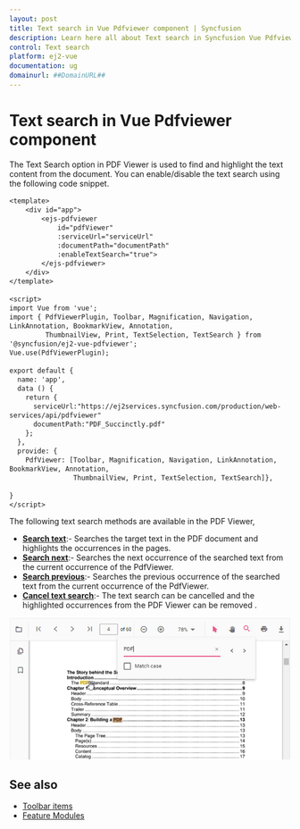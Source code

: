 ```yaml
---
layout: post
title: Text search in Vue Pdfviewer component | Syncfusion
description: Learn here all about Text search in Syncfusion Vue Pdfviewer component of Syncfusion Essential JS 2 and more.
control: Text search 
platform: ej2-vue
documentation: ug
domainurl: ##DomainURL##
---
```

# Text search in Vue Pdfviewer component

The Text Search option in PDF Viewer is used to find and highlight the text content from the document. You can enable/disable the text search using the following code snippet.

```
<template>
    <div id="app">
        <ejs-pdfviewer
            id="pdfViewer"
            :serviceUrl="serviceUrl"
            :documentPath="documentPath"
            :enableTextSearch="true">
        </ejs-pdfviewer>
    </div>
</template>

<script>
import Vue from 'vue';
import { PdfViewerPlugin, Toolbar, Magnification, Navigation, LinkAnnotation, BookmarkView, Annotation,
         ThumbnailView, Print, TextSelection, TextSearch } from '@syncfusion/ej2-vue-pdfviewer';
Vue.use(PdfViewerPlugin);

export default {
  name: 'app',
  data () {
    return {
      serviceUrl:"https://ej2services.syncfusion.com/production/web-services/api/pdfviewer"
      documentPath:"PDF_Succinctly.pdf"
    };
  },
  provide: {
    PdfViewer: [Toolbar, Magnification, Navigation, LinkAnnotation, BookmarkView, Annotation,
                ThumbnailView, Print, TextSelection, TextSearch]},

}
</script>
```

The following text search methods are available in the PDF Viewer,

* [**Search text**](https://ej2.syncfusion.com/vue/documentation/api/pdfviewer/textSearch/#searchtext):- Searches the target text in the PDF document and highlights the occurrences in the pages.
* [**Search next**](https://ej2.syncfusion.com/vue/documentation/api/pdfviewer/textSearch/#searchnext):- Searches the next occurrence of the searched text from the current occurrence of the PdfViewer.
* [**Search previous**](https://ej2.syncfusion.com/vue/documentation/api/pdfviewer/textSearch/#searchprevious):- Searches the previous occurrence of the searched text from the current occurrence of the PdfViewer.
* [**Cancel text search**](https://ej2.syncfusion.com/vue/documentation/api/pdfviewer/textSearch/#canceltextsearch):- The text search can be cancelled and the highlighted occurrences from the PDF Viewer can be removed .

![Alt text](./images/search.png)

## See also

* [Toolbar items](/toolbar)
* [Feature Modules](/feature-module)